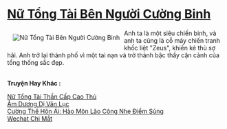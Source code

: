 <a href="https://truyentiki.com/nu-tong-tai-ben-nguoi-cuong-binh.30817/" title="Nữ Tổng Tài Bên Người Cường Binh"><h1>Nữ Tổng Tài Bên Người Cường Binh</h1></a><div style="display:table"><img align="right" style="float: left; padding: 10px;" src="https://truyentiki.com/a/img/str/src/30817.jpg" alt="Nữ Tổng Tài Bên Người Cường Binh">Anh ta là một siêu chiến binh, và anh ta cũng là cỗ máy chiến tranh khốc liệt "Zeus", khiến kẻ thù sợ hãi. Anh trở lại thành phố vì một tai nạn và trở thành bậc thầy cận cảnh của tổng thống sắc đẹp.</div><p><br><b>Truyện Hay Khác :</b></p><a href="https://truyentiki.com/nu-tong-tai-than-cap-cao-thu.30816/" alt="Nữ Tổng Tài Thần Cấp Cao Thủ">Nữ Tổng Tài Thần Cấp Cao Thủ</a><br/><a href="https://github.com/nownovels/top500/tree/master/truyenhay/33875/" alt="Âm Dương Dị Văn Lục">Âm Dương Dị Văn Lục</a><br/><a href="https://github.com/nownovels/top500/tree/master/truyenhay/33471/" alt="Cường Thế Hôn Ái: Hào Môn Lão Công Nhẹ Điểm Sủng">Cường Thế Hôn Ái: Hào Môn Lão Công Nhẹ Điểm Sủng</a><br/><a href="https://www.flickr.com/photos/188164041@N05/49949104231/" alt="Wechat Chi Mắt">Wechat Chi Mắt</a><br/>